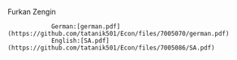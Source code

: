 Furkan Zengin


                German:[german.pdf](https://github.com/tatanik501/Econ/files/7005070/german.pdf)
                English:[SA.pdf](https://github.com/tatanik501/Econ/files/7005086/SA.pdf)

